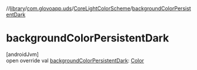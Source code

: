 //[library](../../../index.md)/[com.glovoapp.uds](../index.md)/[CoreLightColorScheme](index.md)/[backgroundColorPersistentDark](background-color-persistent-dark.md)

# backgroundColorPersistentDark

[androidJvm]\
open override val [backgroundColorPersistentDark](background-color-persistent-dark.md): [Color](https://developer.android.com/reference/kotlin/androidx/compose/ui/graphics/Color.html)
